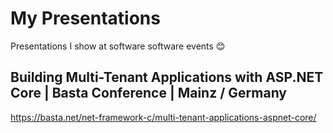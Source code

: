 # My Presentations
Presentations I show at software software events 😊

## Building Multi-Tenant Applications with ASP.NET Core | Basta Conference | Mainz / Germany
https://basta.net/net-framework-c/multi-tenant-applications-aspnet-core/

